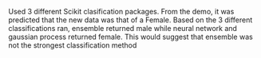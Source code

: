Used 3 different Scikit clasification packages. From the demo, it was predicted that the new data was that of a Female. Based on the 3 different classifications ran, ensemble returned male while neural network and gaussian process returned female. This would suggest that ensemble was not the strongest classification method

